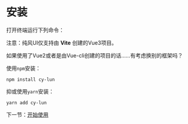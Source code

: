 # 安装

打开终端运行下列命令：


注意：纯风UI仅支持由 **Vite** 创建的Vue3项目。

如果使用了Vue2或者是由Vue-cli创建的项目的话……有考虑换别的框架吗？

使用`npm`安装：
```
npm install cy-lun
```

抑或使用`yarn`安装：

```
yarn add cy-lun
```

下一节：[开始使用](#/doc/get-started)